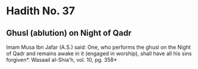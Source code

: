 Hadith No. 37
=============

Ghusl (ablution) on Night of Qadr
---------------------------------

Imam Musa Ibn Jafar (A.S.) said: One, who performs the ghusl on the
Night of Qadr and remains awake in it (engaged in worship), shall have
all his sins forgiven*. Wasaail al-Shia'h, vol. 10, pg. 358*



